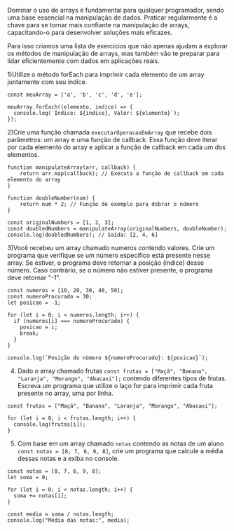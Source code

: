 Dominar o uso de arrays é fundamental para qualquer programador, sendo uma base essencial na manipulação de dados. Praticar regularmente é a chave para se tornar mais  confiante na manipulação de arrays, capacitando-o para desenvolver soluções mais eficazes.

Para isso criamos uma lista de exercícios que não apenas ajudam a explorar os métodos de manipulação de arrays, mas também vão te preparar para lidar eficientemente com dados em aplicações reais. 

1)Utilize o método forEach para imprimir cada elemento de um array juntamente com seu índice.
```
const meuArray = ['a', 'b', 'c', 'd', 'e'];

meuArray.forEach((elemento, indice) => {
  console.log(`Índice: ${indice}, Valor: ${elemento}`);
});
```

2)Crie uma função chamada `executarOperacaoEmArray` que recebe dois parâmetros: um array e uma função de callback. Essa função deve iterar por cada elemento do array e aplicar a função de callback em cada um dos elementos.

```
function manipulateArray(arr, callback) {
    return arr.map(callback); // Executa a função de callback em cada elemento do array
}

function doubleNumber(num) {
    return num * 2; // Função de exemplo para dobrar o número
}

const originalNumbers = [1, 2, 3];
const doubledNumbers = manipulateArray(originalNumbers, doubleNumber);
console.log(doubledNumbers); // Saída: [2, 4, 6]
```

3)Você recebeu um array chamado numeros contendo valores. Crie um programa que verifique se um número específico está presente nesse array. Se estiver, o programa deve retornar a posição (índice) desse número. Caso contrário, se o número não estiver presente, o programa deve retornar "-1".
```
const numeros = [10, 20, 30, 40, 50];
const numeroProcurado = 30;
let posicao = -1;

for (let i = 0; i < numeros.length; i++) {
  if (numeros[i] === numeroProcurado) {
    posicao = i;
    break;
  }
}

console.log(`Posição do número ${numeroProcurado}: ${posicao}`);
```

4) Dado o array chamado frutas `const frutas = ["Maçã", "Banana", "Laranja", "Morango", "Abacaxi"];` contendo diferentes tipos de frutas. Escreva um programa que utilize o laço for para imprimir cada fruta presente no array, uma por linha.
```
const frutas = ["Maçã", "Banana", "Laranja", "Morango", "Abacaxi"];

for (let i = 0; i < frutas.length; i++) {
  console.log(frutas[i]);
}

```

5) Com base em um array chamado `notas` contendo as notas de um aluno `const notas = [8, 7, 6, 9, 8]`, crie um programa que calcule a média dessas notas e a exiba no console.
```
const notas = [8, 7, 6, 9, 8];
let soma = 0;

for (let i = 0; i < notas.length; i++) {
  soma += notas[i];
}

const media = soma / notas.length;
console.log("Média das notas:", media);
```
